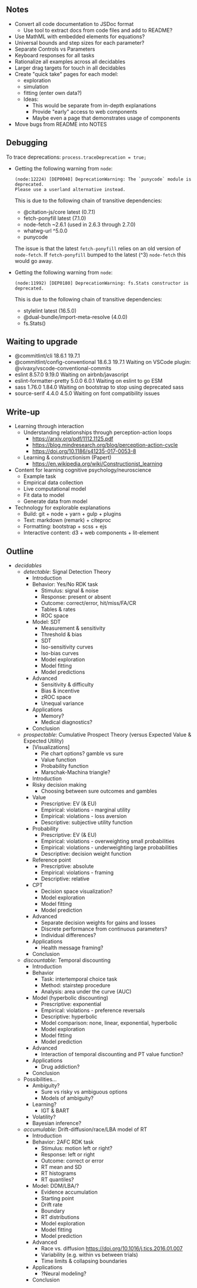 ## Notes

- Convert all code documentation to JSDoc format
  - Use tool to extract docs from code files and add to README?
- Use MathML with embedded elements for equations?
- Universal bounds and step sizes for each parameter?
- Separate Controls vs Parameters
- Keyboard responses for all tasks
- Rationalize all examples across all decidables
- Larger drag targets for touch in all decidables
- Create "quick take" pages for each model:
  - exploration
  - simulation
  - fitting (enter own data?)
  - Ideas:
    - This would be separate from in-depth explanations
    - Provide "early" access to web components
    - Maybe even a page that demonstrates usage of components
- Move bugs from README into NOTES

## Debugging

To trace deprecations:
  `process.traceDeprecation = true;`

- Getting the following warning from `node`:

  ```text
  (node:12224) [DEP0040] DeprecationWarning: The `punycode` module is deprecated.
  Please use a userland alternative instead.
  ```

  This is due to the following chain of transitive dependencies:

  - @citation-js/core latest (0.7.1)
  - fetch-ponyfill latest (7.1.0)
  - node-fetch ~2.6.1 (used in 2.6.3 through 2.7.0)
  - whatwg-url ^5.0.0
  - punycode

  The issue is that the latest `fetch-ponyfill` relies on an old version of `node-fetch`.
  If `fetch-ponyfill` bumped to the latest (^3) `node-fetch` this would go away.

- Getting the following warning from `node`:

  ```text
  (node:11992) [DEP0180] DeprecationWarning: fs.Stats constructor is deprecated.
  ```

  This is due to the following chain of transitive dependencies:
  - stylelint latest (16.5.0)
  - @dual-bundle/import-meta-resolve (4.0.0)
  - fs.Stats()

## Waiting to upgrade

- @commitlint/cli 18.6.1  19.7.1
- @commitlint/config-conventional 18.6.3  19.7.1
  Waiting on VSCode plugin: @vivaxy/vscode-conventional-commits
- eslint  8.57.0  9.19.0
  Waiting on airbnb/javascript
- eslint-formatter-pretty 5.0.0 6.0.1
  Waiting on eslint to go ESM
- sass 1.76.0 1.84.0
  Waiting on bootstrap to stop using deprecated sass
- source-serif  4.4.0 4.5.0
  Waiting on font compatibility issues

## Write-up

- Learning through interaction
  - Understanding relationships through perception-action loops
    - <https://arxiv.org/pdf/1112.1125.pdf>
    - <https://blog.mindresearch.org/blog/perception-action-cycle>
    - <https://doi.org/10.1186/s41235-017-0053-8>
  - Learning & constructionism (Papert)
    - <https://en.wikipedia.org/wiki/Constructionist_learning>
- Content for learning cognitive psychology/neuroscience
  - Example task
  - Empirical data collection
  - Live computational model
  - Fit data to model
  - Generate data from model
- Technology for explorable explanations
  - Build: git + node + yarn + gulp + plugins
  - Text: markdown (remark) + citeproc
  - Formatting: bootstrap + scss + ejs
  - Interactive content: d3 + web components + lit-element

## Outline

- *decidables*
  - *detectable*: Signal Detection Theory
    - Introduction
    - Behavior: Yes/No RDK task
      - Stimulus: signal & noise
      - Response: present or absent
      - Outcome: correct/error, hit/miss/FA/CR
      - Tables & rates
      - ROC space
    - Model: SDT
      - Measurement & sensitivity
      - Threshold & bias
      - SDT
      - Iso-sensitivity curves
      - Iso-bias curves
      - Model exploration
      - Model fitting
      - Model predictions
    - Advanced
      - Sensitivity & difficulty
      - Bias & incentive
      - zROC space
      - Unequal variance
    - Applications
      - Memory?
      - Medical diagnostics?
    - Conclusion
  - *prospectable*: Cumulative Prospect Theory (versus Expected Value & Expected Utility)
    - [Visualizations]
      - Pie chart options? gamble vs sure
      - Value function
      - Probability function
      - Marschak-Machina triangle?
    - Introduction
    - Risky decision making
      - Choosing between sure outcomes and gambles
    - Value
      - Prescriptive: EV (& EU)
      - Empirical: violations - marginal utility
      - Empirical: violations - loss aversion
      - Descriptive: subjective utility function
    - Probability
      - Prescriptive: EV (& EU)
      - Empirical: violations - overweighting small probabilities
      - Empirical: violations - underweighting large probabilities
      - Descriptive: decision weight function
    - Reference point
      - Prescriptive: absolute
      - Empirical: violations - framing
      - Descriptive: relative
    - CPT
      - Decision space visualization?
      - Model exploration
      - Model fitting
      - Model prediction
    - Advanced
      - Separate decision weights for gains and losses
      - Discrete performance from continuous parameters?
      - Individual differences?
    - Applications
      - Health message framing?
    - Conclusion
  - *discountable*: Temporal discounting
    - Introduction
    - Behavior
      - Task: intertemporal choice task
      - Method: stairstep procedure
      - Analysis: area under the curve (AUC)
    - Model (hyperbolic discounting)
      - Prescriptive: exponential
      - Empirical: violations - preference reversals
      - Descriptive: hyperbolic
      - Model comparison: none, linear, exponential, hyperbolic
      - Model exploration
      - Model fitting
      - Model prediction
    - Advanced
      - Interaction of temporal discounting and PT value function?
    - Applications
      - Drug addiction?
    - Conclusion
  - Possibilities...
    - Ambiguity?
      - Sure vs risky vs ambiguous options
      - Models of ambiguity?
    - Learning?
      - IGT & BART
    - Volatility?
    - Bayesian inference?
  - *accumulable*: Drift-diffusion/race/LBA model of RT
    - Introduction
    - Behavior: 2AFC RDK task
      - Stimulus: motion left or right?
      - Response: left or right
      - Outcome: correct or error
      - RT mean and SD
      - RT histograms
      - RT quantiles?
    - Model: DDM/LBA/?
      - Evidence accumulation
      - Starting point
      - Drift rate
      - Boundary
      - RT distributions
      - Model exploration
      - Model fitting
      - Model prediction
    - Advanced
      - Race vs. diffusion <https://doi.org/10.1016/j.tics.2016.01.007>
      - Variability (e.g. within vs between trials)
      - Time limits & collapsing boundaries
    - Applications
      - ?Neural modeling?
    - Conclusion
